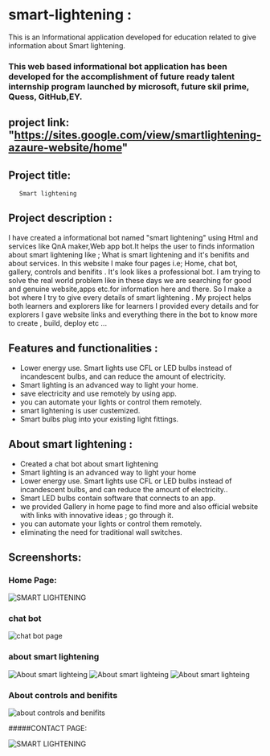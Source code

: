 # smart-lightening :
This is an Informational application developed for education related to give information about Smart lightening.
### This web based informational bot application has been developed for the accomplishment of future ready talent internship program launched by microsoft, future skil prime, Quess, GitHub,EY.

## project link: "https://sites.google.com/view/smartlightening-azaure-website/home"

## Project title: 
       Smart lightening
       
## Project description  :      
I have created a informational bot named "smart lightening" using Html and services like QnA maker,Web app bot.It helps the user to finds information about smart lightening like ; What is smart lightening and it's benifits and about services. In this website I make four pages i.e; Home, chat bot, gallery, controls and benifits . It's look likes a professional bot. I am trying to solve the real world problem like in these days we are searching for  good and genuine website,apps etc.for information here and there. So I make a bot where I try to give every details of smart lightening . My project helps both learners and explorers like for learners I provided every details and for explorers I gave website links and everything there in the bot to know more to create , build, deploy etc ...                    

## Features and functionalities :
- Lower energy use. Smart lights use CFL or LED bulbs instead of incandescent bulbs, and can reduce the amount of electricity.
- Smart lighting is an advanced way to light your home.
- save electricity and use remotely by using app.
- you can automate your lights or control them remotely.
- smart lightening is user custemized.
- Smart bulbs plug into your existing light fittings.

## About smart lightening : 
- Created a chat bot about smart lightening
- Smart lighting is an advanced way to light your home
- Lower energy use. Smart lights use CFL or LED bulbs instead of incandescent bulbs, and can reduce the amount of electricity..
- Smart LED bulbs contain software that connects to an app.
- we provided Gallery in home page to find more and also official website with links with innovative ideas ; go through it.
- you can automate your lights or control them remotely.
- eliminating the need for traditional wall switches.

## Screenshorts:
### Home Page:
![SMART LIGHTENING](https://user-images.githubusercontent.com/113571734/193397203-3155a316-6a3d-4bb1-984e-d4b05c52ab22.png)


### chat bot
![chat bot page](https://user-images.githubusercontent.com/113571734/193064365-d680f6a7-1f52-4fcf-9940-0ae7d0f9de36.png)

### about smart lightening
![About smart lighteing](https://user-images.githubusercontent.com/113571734/193065295-47ee1a89-102c-436a-a8dc-e12f257c26fe.png)
![About smart lighteing](https://user-images.githubusercontent.com/113571734/193065331-a2ffded1-bebd-4c22-9f64-883811e1b4ec.png)
![About smart lighteing](https://user-images.githubusercontent.com/113571734/193065504-6b6c3118-ad65-417d-9d1c-ada14387eafc.png)

### About controls and benifits
![about controls and benifits](https://user-images.githubusercontent.com/113571734/193065634-6d8b471b-3e87-444f-b447-0af1a6b23b88.png)

#####CONTACT PAGE:
                  
![SMART LIGHTENING](https://user-images.githubusercontent.com/113571734/193397071-03a6dfe7-3744-4091-8112-37cd21d02e78.png)


